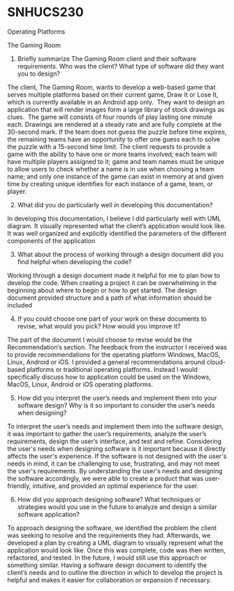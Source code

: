 # SNHUCS230
Operating Platforms

The Gaming Room

1.  Briefly summarize The Gaming Room client and their software requirements.  Who was the client?  What type of software did they want you to design?

The client, The Gaming Room, wants to develop a web-based game that serves multiple platforms based on their current game, Draw It or Lose It, which is currently available in an Android app only.  They want to design an application that will render images form a large library of stock drawings as clues.  The game will consists of four rounds of play lasting one minute each. Drawings are rendered at a steady rate and are fully complete at the 30-second mark. If the team does not guess the puzzle before time expires, the remaining teams have an opportunity to offer one guess each to solve the puzzle with a 15-second time limit.  The client requests to provide a game with the ability to have one or more teams involved; each team will have multiple players assigned to it; game and team names must be unique to allow users to check whether a name is in use when choosing a team name; and only one instance of the game can exist in memory at and given time by creating unique identifies for each instance of a game, team, or player.  

2.  What did you do particularly well in developing this documentation?

In developing this documentation, I believe I did particularly well with UML diagram.  It visually represented what the client’s application would look like.  It was well organized and explicitly identified the parameters of the different components of the application

3.  What about the process of working through a design document did you find helpful when developing the code?

Working through a design document made it helpful for me to plan how to develop the code.  When creating a project it can be overwhelming in the beginning about where to begin or how to get started.  The design document provided structure and a path of what information should be included

4.  If you could choose one part of your work on these documents to revise, what would you pick?  How would you improve it?

The part of the document I would choose to revise would be the Recommendation’s section.  The feedback from the instructor I received was to provide recommendations for the operating platform Windows, MacOS, Linux, Android or iOS.  I provided a general recommendations around cloud-based platforms or traditional operating platforms.  Instead I would specifically discuss how to application could be used on the Windows, MacOS, Linux, Android or iOS operating platforms.  

5.  How did you interpret the user’s needs and implement them into your software design?  Why is it so important to consider the user’s needs when designing?

To interpret the user’s needs and implement them into the software design, it was important to gather the user’s requirements, analyze the user’s requirements, design the user’s interface, and test and refine.  Considering the user's needs when designing software is it important because it directly affects the user's experience.  If the software is not designed with the user's needs in mind, it can be challenging to use, frustrating, and may not meet the user's requirements.  By understanding the user's needs and designing the software accordingly, we were able to create a product that was user-friendly, intuitive, and provided an optimal experience for the user.

6.  How did you approach designing software?  What techniques or strategies would you use in the future to analyze and design a similar software application?

To approach designing the software, we identified the problem the client was seeking to resolve and the requirements they had.  Afterwards, we developed a plan by creating a UML diagram to visually represent what the application would look like.  Once this was complete, code was then written, refactored, and tested.  In the future, I would still use this approach or something similar.  Having a software design document to identify the client’s needs and to outline the direction in which to develop the project is helpful and makes it easier for collaboration or expansion if necessary.  

